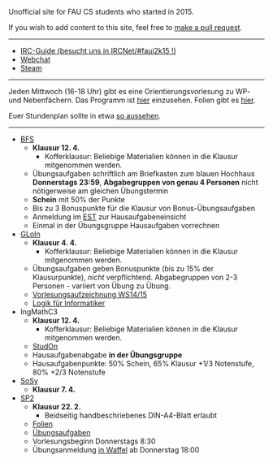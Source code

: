Unofficial site for FAU CS students who started in 2015.

If you wish to add content to this site, feel free to [make a pull request](https://github.com/yawkat/faui2k15.de).

---

- [IRC-Guide (besucht uns in IRCNet/#faui2k15 !)](https://fsi.cs.fau.de/dw/kontakt/irc)
- [Webchat](http://webchat.ircnet.net/?channels=faui2k15)
- [Steam](http://steamcommunity.com/groups/faui)

---

Jeden Mittwoch (16-18 Uhr) gibt es eine Orientierungsvorlesung zu WP- und Nebenfächern. Das Programm ist 
[hier](http://www.informatik.studium.uni-erlangen.de/studierende/wpf-orientierung.pdf) einzusehen. Folien gibt es
 [hier](http://www.informatik.studium.uni-erlangen.de/studierende/nfaecher.shtml).

Euer Stundenplan sollte in etwa [so aussehen](https://s.yawk.at/U6xl).

---

- [BFS](https://www12.informatik.uni-erlangen.de/edu/BFS/WS1617/)
  + **Klausur 12. 4.**
    + Kofferklausur: Beliebige Materialien können in die Klausur mitgenommen werden.
  + Übungsaufgaben schriftlich am Briefkasten zum blauen Hochhaus **Donnerstags 23:59**, **Abgabegruppen von genau 4 Personen** nicht nötigerweise am gleichen Übungstermin
  + **Schein** mit 50% der Punkte
  + Bis zu 3 Bonuspunkte für die Klausur von Bonus-Übungsaufgaben
  + Anmeldung im [EST](http://est.informatik.uni-erlangen.de/index.html?lectureId=226) zur Hausaufgabeneinsicht
  + Einmal in der Übungsgruppe Hausaufgaben vorrechnen
- [GLoIn](https://www8.cs.fau.de/ws16:gloin)
  + **Klausur 4. 4.**
      + Kofferklausur: Beliebige Materialien können in die Klausur mitgenommen werden.
  + Übungsaufgaben geben Bonuspunkte (bis zu 15% der Klausurpunkte), *nicht* verpflichtend. Abgabegruppen von 2-3 Personen - variiert von Übung zu Übung.
  + [Vorlesungsaufzeichnung WS14/15](https://www.video.uni-erlangen.de/course/id/323.html)
  + [Logik für Informatiker](https://www.amazon.de/dp/3827410053)
- IngMathC3
  + **Klausur 12. 4.**
      + Kofferklausur: Beliebige Materialien können in die Klausur mitgenommen werden.
  + [StudOn](https://www.studon.fau.de/studon/ilias.php?ref_id=1650357&cmdClass=ilobjcoursegui&cmdNode=qs:gr&baseClass=ilRepositoryGUI)
  + Hausaufgabenabgabe **in der Übungsgruppe**
  + Hausaufgabenpunkte: 50% Schein, 65% Klausur +1/3 Notenstufe, 80% +2/3 Notenstufe 
- [SoSy](http://www11.informatik.uni-erlangen.de/Lehre/WS1617/SW-SYS3/)
  + **Klausur 7. 4.**
- [SP2](https://www4.informatik.uni-erlangen.de/DE/Lehre/WS16/V_SP2/)
  + **Klausur 22. 2.**
      + Beidseitig handbeschriebenes DIN-A4-Blatt erlaubt
  + [Folien](https://www4.cs.fau.de/Lehre/WS16/V_SP2/Vorlesung/folien.shtml)
  + [Übungsaufgaben](https://www4.cs.fau.de/Lehre/WS16/V_SP2/Uebung/aufgaben.shtml)
  + Vorlesungsbeginn Donnerstags 8:30
  + Übungsanmeldung [in Waffel](https://waffel.informatik.uni-erlangen.de/signup/?course=1201622) ab Donnerstag 18:00
